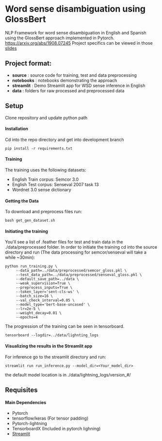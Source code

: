 # Word sense disambiguation using GlossBert
NLP Framework for word sense disambiguation in English and Spanish using the GlossBert approach implemented in Pytorch.
https://arxiv.org/abs/1908.07245
Project specifics can be viewed in those [slides](https://bit.ly/2mL0fo9)


## Project format:
- **source** : source code for training, test and data preprocessing
- **notebooks** : notebooks demonstrating the approach
- **streamlit** : Demo Streamlit app for WSD sense inference in English
- **data** : folders for raw processed and preprocessed data
 <!---
- **tests** : Put all source code for testing in an easy to find location
-  **configs** : Enable modification of all preset variables within single directory (consisting of one or many config files for separate tasks)
- **data** : Include example a small amount of data in the Github repository so tests can be run to validate installation
- **build** : Include scripts that automate building of a standalone environment
- **static** : Any images or content to include in the README or web framework if part of the pipeline -->

## Setup
Clone repository and update python path

#### Installation
Cd into the repo directory and get into development branch
```
pip install -r requirements.txt
```
#### Training

The training uses the following datasets:
- English Train corpus: Semcor 3.0 
- English Test corpus: Senseval 2007 task 13
- Wordnet 3.0 sense dictionary

#### Getting the Data
To download and preprocess files run:
```
bash get_gen_dataset.sh
```  

#### Initiating the training

You'll see a list of .feather files for test and train data in the ./data/preprocessed folder. 
In order to initiate the training cd into the source directory and run (The data processing for semcor/senseval
will take a while ~30min):
```
python run_training.py \
     --data_path=../data/preprocessed/semcor_gloss.pkl \
     --test_data_path=../data/preprocessed/senseval_gloss.pkl \
     --default_save_path=../data \
     --weak_supervision=True \
     --preprocess_inputs=True \
     --token_layer='sent-cls-ws' \
     --batch_size=16 \
     --val_check_interval=0.05 \
     --model_type='bert-base-uncased' \
     --lr=2e-5 \
     --weight_decay=0.01 \
     --epochs=4

```

The progression of the training can be seen in tensorboard.

```
tensorboard --logdir=../data/lighnting_logs 
```

#### Visualizing the results in the Streamlit app

For inference go to the streamlit directory and run:

```
streamlit run run_inference.py --model_dir=<Your_model_dir>

```
the default model location is in ./data/lightning_logs/version_#/

## Requisites

#### Main Dependencies

- Pytorch
- tensorflow/keras (For tensor padding) 
- Pytorch-lightning
- TensorboardX (Included in pytorch lighning)
- [Streamlit](streamlit.io)


<!--
#### Installation
To install the package above, pleae run:
```shell
pip install -r requiremnts
```


## Build Environment
- Include instructions of how to launch scripts in the build subfolder
- Build scripts can include shell scripts or python setup.py files
- The purpose of these scripts is to build a standalone environment, for running the code in this repository
- The environment can be for local use, or for use in a cloud environment
- If using for a cloud environment, commands could include CLI tools from a cloud provider (i.e. gsutil from Google Cloud Platform)
```
# Example

# Step 1
# Step 2
```

## Configs
- We recommond using either .yaml or .txt for your config files, not .json
- **DO NOT STORE CREDENTIALS IN THE CONFIG DIRECTORY!!**
- If credentials are needed, use environment variables or HashiCorp's [Vault](https://www.vaultproject.io/)


## Test
- Include instructions for how to run all tests after the software is installed
```
# Example

# Step 1
# Step 2
```

## Run Inference
- Include instructions on how to run inference
- i.e. image classification on a single image for a CNN deep learning project
```
# Example

# Step 1
# Step 2
```

## Build Model
- Include instructions of how to build the model
- This can be done either locally or on the cloud
```
# Example

# Step 1
# Step 2
```

## Serve Model
- Include instructions of how to set up a REST or RPC endpoint
- This is for running remote inference via a custom model
```
# Example

# Step 1
# Step 2
```

## Analysis
- Include some form of EDA (exploratory data analysis)
- And/or include benchmarking of the model and results
```
# Example

# Step 1
# Step 2
```

-->


